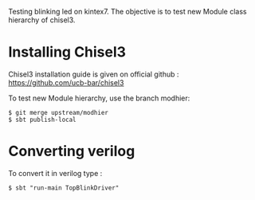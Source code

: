Testing blinking led on kintex7. The objective is to test new Module class
hierarchy of chisel3.

Installing Chisel3
==================
Chisel3 installation guide is given on official github :
https://github.com/ucb-bar/chisel3

To test new Module hierarchy, use the branch modhier:

```shell
$ git merge upstream/modhier
$ sbt publish-local
```


Converting verilog
==================

To convert it in verilog type :

```shell
$ sbt "run-main TopBlinkDriver" 
```
